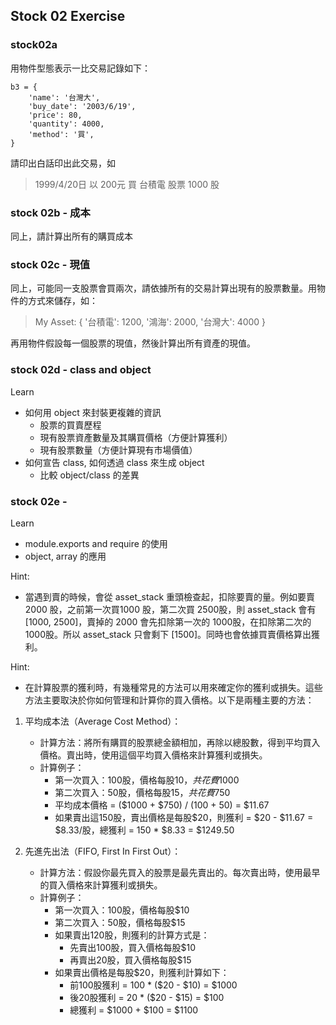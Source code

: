 
## Stock 02 Exercise

### stock02a

用物件型態表示一比交易記錄如下：
```
b3 = {
    'name': '台灣大',
    'buy_date': '2003/6/19',
    'price': 80,
    'quantity': 4000,
    'method': '買',
}
```

請印出白話印出此交易，如 

> 1999/4/20日 以 200元 買 台積電 股票 1000 股

### stock 02b - 成本

同上，請計算出所有的購買成本

### stock 02c - 現值

同上，可能同一支股票會買兩次，請依據所有的交易計算出現有的股票數量。用物件的方式來儲存，如：

> My Asset:  { '台積電': 1200, '鴻海': 2000, '台灣大': 4000 }

再用物件假設每一個股票的現值，然後計算出所有資產的現值。

### stock 02d - class and object

Learn
* 如何用 object 來封裝更複雜的資訊
  * 股票的買賣歷程
  * 現有股票資產數量及其購買價格（方便計算獲利）
  * 現有股票數量（方便計算現有市場價值）
* 如何宣告 class, 如何透過 class 來生成 object
  * 比較 object/class 的差異

### stock 02e - 

Learn
* module.exports and require 的使用
* object, array 的應用

Hint:
* 當遇到賣的時候，會從 asset_stack 重頭檢查起，扣除要賣的量。例如要賣 2000 股，之前第一次買1000 股，第二次買 2500股，則 asset_stack 會有 [1000, 2500]，賣掉的 2000 會先扣除第一次的 1000股，在扣除第二次的 1000股。所以 asset_stack 只會剩下 [1500]。同時也會依據買賣價格算出獲利。

Hint:
* 在計算股票的獲利時，有幾種常見的方法可以用來確定你的獲利或損失。這些方法主要取決於你如何管理和計算你的買入價格。以下是兩種主要的方法：

1. 平均成本法（Average Cost Method）：
    - 計算方法：將所有購買的股票總金額相加，再除以總股數，得到平均買入價格。賣出時，使用這個平均買入價格來計算獲利或損失。
    - 計算例子：
      - 第一次買入：100股，價格每股$10，共花費$1000
      - 第二次買入：50股，價格每股$15，共花費$750
      - 平均成本價格 = ($1000 + $750) / (100 + 50) = $11.67
      - 如果賣出這150股，賣出價格是每股$20，則獲利 = $20 - $11.67 = $8.33/股，總獲利 = 150 * $8.33 = $1249.50

2. 先進先出法（FIFO, First In First Out）：
    - 計算方法：假設你最先買入的股票是最先賣出的。每次賣出時，使用最早的買入價格來計算獲利或損失。
    - 計算例子：
      - 第一次買入：100股，價格每股$10
      - 第二次買入：50股，價格每股$15
      - 如果賣出120股，則獲利的計算方式是：
        - 先賣出100股，買入價格每股$10
        - 再賣出20股，買入價格每股$15
      - 如果賣出價格是每股$20，則獲利計算如下：
        - 前100股獲利 = 100 * ($20 - $10) = $1000
        - 後20股獲利 = 20 * ($20 - $15) = $100
        - 總獲利 = $1000 + $100 = $1100


